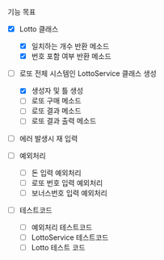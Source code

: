 기능 목표

- [x] Lotto 클래스
    - [x] 일치하는 개수 반환 메소드
    - [x] 번호 포함 여부 반환 메소드

- [ ] 로또 전체 시스템인 LottoService 클래스 생성
    - [x] 생성자 및 틀 생성
    - [ ] 로또 구매 메소드
    - [ ] 로또 결과 메소드
    - [ ] 로또 결과 출력 메소드

- [ ] 에러 발생시 재 입력

- [ ] 예외처리
    - [ ] 돈 입력 예외처리
    - [ ] 로또 번호 입력 예외처리
    - [ ] 보너스번호 입력 예외처리

- [ ] 테스트코드
    - [ ] 예외처리 테스트코드
    - [ ] LottoService 테스트코드
    - [ ] Lotto 테스트 코드